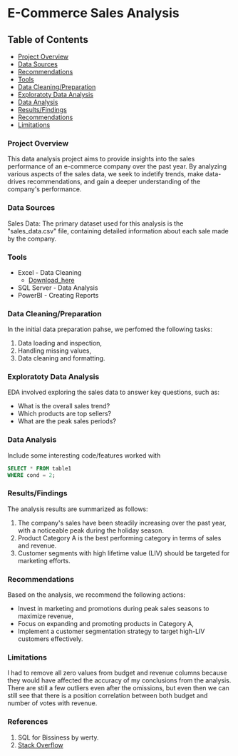 # E-Commerce Sales Analysis

## Table of Contents

- [Project Overview](#project-overview)
- [Data Sources](#data-sources)
- [Recommendations](#recommendations)
- [Tools](#tools)
- [Data Cleaning/Preparation](#Data-Cleaning/Preparation)
- [Exploratoty Data Analysis](#Exploratoty-Data-Analysis)
- [Data Analysis](#Data-Analysis)
- [Results/Findings](#Results/Findings)
- [Recommendations](#Recommendations)
- [Limitations](#Limitations)

### Project Overview

This data analysis project aims to provide insights into the sales performance of an e-commerce company over the past year. By analyzing various aspects of the sales data, we seek to indetify trends, make data-drives recommendations, and gain a deeper understanding of the company's performance.

### Data Sources

Sales Data: The primary dataset used for this analysis is the "sales_data.csv" file, containing detailed information about each sale made by the company.

### Tools

- Excel - Data Cleaning
  - [Download_here](https://microsoft.com)
- SQL Server - Data Analysis
- PowerBI - Creating Reports


### Data Cleaning/Preparation

In the initial data preparation pahse, we perfomed the following tasks:
1. Data loading and inspection,
2. Handling missing values,
3. Data cleaning and formatting.

### Exploratoty Data Analysis

EDA involved exploring the sales data to answer key questions, such as:

- What is the overall sales trend?
- Which products are top sellers?
- What are the peak sales periods?

### Data Analysis

Include some interesting code/features worked with

```sql
SELECT * FROM table1
WHERE cond = 2;
```

### Results/Findings

The analysis results are summarized as follows:
1. The company's sales have been steadily increasing over the past year, with a noticeable peak during the holiday season.
2. Product Category A is the best performing category in terms of sales and revenue.
3. Customer segments with high lifetime value (LIV) should be targeted for marketing efforts.

### Recommendations

Based on the analysis, we recommend the following actions:
- Invest in marketing and promotions during peak sales seasons to maximize revenue,
- Focus on expanding and promoting products in Category A,
- Implement a customer segmentation strategy to target high-LIV customers effectively.

### Limitations

I had to remove all zero values from budget and revenue columns because they would have affected the accuracy of my conclusions from the analysis. There are still a few outliers even after the omissions, but even then we can still see that there is a position correlation between both budget and number of votes with revenue.

### References

1. SQL for Bissiness by werty.
2. [Stack Overflow](https://stack.com)

